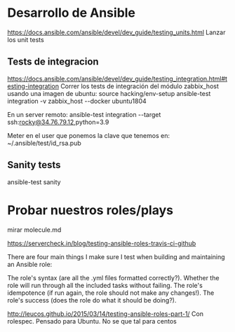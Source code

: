 # Desarrollo de Ansible
https://docs.ansible.com/ansible/devel/dev_guide/testing_units.html
Lanzar los unit tests


## Tests de integracion
https://docs.ansible.com/ansible/devel/dev_guide/testing_integration.html#testing-integration
Correr los tests de integración del módulo zabbix_host usando una imagen de ubuntu:
source hacking/env-setup
ansible-test integration -v zabbix_host --docker ubuntu1804

En un server remoto:
ansible-test integration --target ssh:rocky@34.76.79.12,python=3.9

Meter en el user que ponemos la clave que tenemos en:
~/.ansible/test/id_rsa.pub



## Sanity tests
ansible-test sanity


# Probar nuestros roles/plays
mirar molecule.md


https://servercheck.in/blog/testing-ansible-roles-travis-ci-github

There are four main things I make sure I test when building and maintaining an Ansible role:

The role's syntax (are all the .yml files formatted correctly?).
Whether the role will run through all the included tasks without failing.
The role's idempotence (if run again, the role should not make any changes!).
The role's success (does the role do what it should be doing?).


http://leucos.github.io/2015/03/14/testing-ansible-roles-part-1/
Con rolespec. Pensado para Ubuntu. No se que tal para centos
